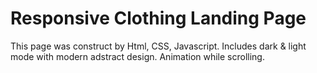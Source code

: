 # Responsive Clothing Landing Page
This page was construct by Html, CSS, Javascript.
Includes dark & light mode with modern adstract design.
Animation while scrolling.
